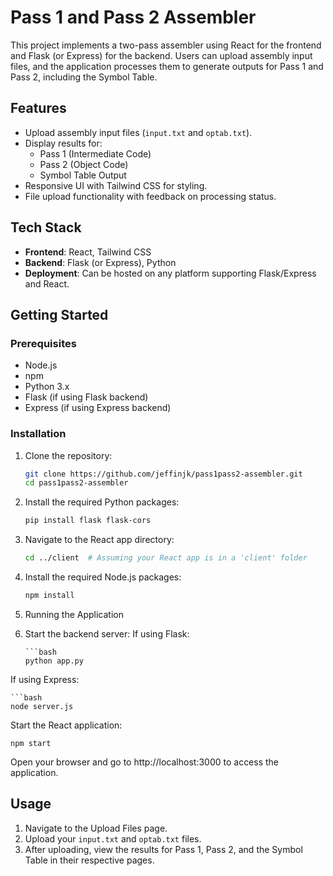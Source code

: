 # Pass 1 and Pass 2 Assembler

This project implements a two-pass assembler using React for the frontend and Flask (or Express) for the backend. Users can upload assembly input files, and the application processes them to generate outputs for Pass 1 and Pass 2, including the Symbol Table.

## Features

- Upload assembly input files (`input.txt` and `optab.txt`).
- Display results for:
  - Pass 1 (Intermediate Code)
  - Pass 2 (Object Code)
  - Symbol Table Output
- Responsive UI with Tailwind CSS for styling.
- File upload functionality with feedback on processing status.

## Tech Stack

- **Frontend**: React, Tailwind CSS
- **Backend**: Flask (or Express), Python
- **Deployment**: Can be hosted on any platform supporting Flask/Express and React.

## Getting Started

### Prerequisites

- Node.js
- npm
- Python 3.x
- Flask (if using Flask backend)
- Express (if using Express backend)

### Installation

1. Clone the repository:
   ```bash
   git clone https://github.com/jeffinjk/pass1pass2-assembler.git
   cd pass1pass2-assembler
2. Install the required Python packages:
   ```bash
   pip install flask flask-cors
3. Navigate to the React app directory:
   ```bash
   cd ../client  # Assuming your React app is in a 'client' folder
4. Install the required Node.js packages:
   ```bash
   npm install
5. Running the Application

6. Start the backend server:
   If using Flask:

       ```bash
       python app.py
  If using Express:

    ```bash
    node server.js
Start the React application:

    npm start
Open your browser and go to http://localhost:3000 to access the application.

## Usage

1. Navigate to the Upload Files page.
2. Upload your `input.txt` and `optab.txt` files.
3. After uploading, view the results for Pass 1, Pass 2, and the Symbol Table in their respective pages.
